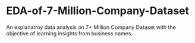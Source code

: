 # EDA-of-7-Million-Company-Dataset
An explanatroy data analysis on 7+ Million Company Dataset with the objective of learning insights from business names.
